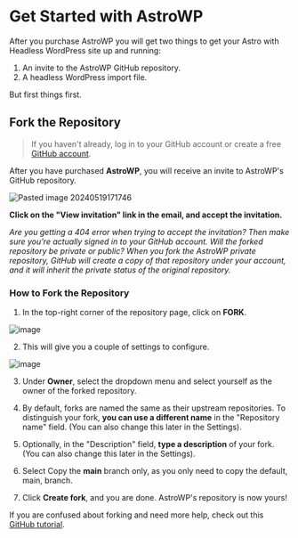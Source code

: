 # Get Started with AstroWP

After you purchase AstroWP you will get two things to get your Astro with Headless WordPress site up and running:

1. An invite to the AstroWP GitHub repository.
2. A headless WordPress import file.

But first things first.

## Fork the Repository

> If you haven't already, log in to your GitHub account or create a free [GitHub account](https://github.com/).

After you have purchased **AstroWP**, you will receive an invite to AstroWP's GitHub repository.

![Pasted image 20240519171746](https://github.com/astrowp/docs/assets/170225022/31433aa9-2625-4039-a396-dc203fc7ca42)

**Click on the "View invitation" link in the email, and accept the invitation.**

*Are you getting a 404 error when trying to accept the invitation? Then make sure you’re actually signed in to your GitHub account. Will the forked repository be private or public? When you fork the AstroWP private repository, GitHub will create a copy of that repository under your account, and it will inherit the private status of the original repository.*

### How to Fork the Repository

1. In the top-right corner of the repository page, click on **FORK**.

![image](https://github.com/astrowp/docs/assets/170225022/ba9bcbc3-507f-4498-ae33-8d7c5f1cb1ee)

2. This will give you a couple of settings to configure.

![image](https://github.com/astrowp/docs/assets/170225022/39dbee45-e727-4ea1-b410-70df3dbbd7b3)

3. Under **Owner**, select the dropdown menu and select yourself as the owner of the forked repository.

4. By default, forks are named the same as their upstream repositories. To distinguish your fork, **you can use a different name** in the "Repository name" field. (You can also change this later in the Settings).

5. Optionally, in the "Description" field, **type a description** of your fork. (You can also change this later in the Settings).

6. Select Copy the **main** branch only, as you only need to copy the default, main, branch.

7. Click **Create fork**, and you are done. AstroWP's repository is now yours!

If you are confused about forking and need more help, check out this [GitHub tutorial](https://docs.github.com/en/pull-requests/collaborating-with-pull-requests/working-with-forks/fork-a-repo#forking-a-repository).
